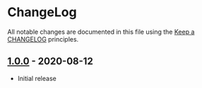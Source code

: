 # ChangeLog

All notable changes are documented in this file using the [Keep a CHANGELOG](https://keepachangelog.com/) principles.

## [1.0.0] - 2020-08-12

* Initial release

[1.0.0]: https://github.com/sebastianbergmann/cli-parser/compare/bb7bb3297957927962b0a3335befe7b66f7462e9...1.0.0
